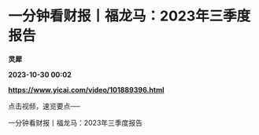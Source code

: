 # 一分钟看财报丨福龙马：2023年三季度报告
**灵犀**

**2023-10-30 00:02**

**https://www.yicai.com/video/101889396.html**

点击视频，速览要点──

一分钟看财报丨福龙马：2023年三季度报告